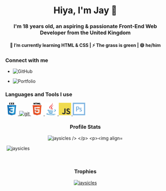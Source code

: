 <h1 align="center">Hiya, I'm Jay 👋</h1>
<h3 align="center">I'm 18 years old, an aspiring & passionate Front-End Web Developer from the United Kingdom</h3>


<h4 align="center">🌱 I’m currently learning HTML & CSS | ⚡ The grass is green | 😄 he/him</h4>


<h3 align="left">Connect with me</h3>

- ![GitHub](https://github.com/Jaysicles)

- ![Portfolio](https://jaysicles.github.io/responsive-website/)  
</p>

<h3 align="left">Languages and Tools I use</h3>
<p align="left"> <a href="https://www.w3schools.com/css/" target="_blank" rel="noreferrer"> <img src="https://raw.githubusercontent.com/devicons/devicon/master/icons/css3/css3-original-wordmark.svg" alt="css3" width="40" height="40"/> </a> <a href="https://git-scm.com/" target="_blank" rel="noreferrer"> <img src="https://www.vectorlogo.zone/logos/git-scm/git-scm-icon.svg" alt="git" width="40" height="40"/> </a> <a href="https://www.w3.org/html/" target="_blank" rel="noreferrer"> <img src="https://raw.githubusercontent.com/devicons/devicon/master/icons/html5/html5-original-wordmark.svg" alt="html5" width="40" height="40"/> </a> <a href="https://www.java.com" target="_blank" rel="noreferrer"> <img src="https://raw.githubusercontent.com/devicons/devicon/master/icons/java/java-original.svg" alt="java" width="40" height="40"/> </a> <a href="https://developer.mozilla.org/en-US/docs/Web/JavaScript" target="_blank" rel="noreferrer"> <img src="https://raw.githubusercontent.com/devicons/devicon/master/icons/javascript/javascript-original.svg" alt="javascript" width="40" height="40"/> </a> <a href="https://www.photoshop.com/en" target="_blank" rel="noreferrer"> <img src="https://raw.githubusercontent.com/devicons/devicon/master/icons/photoshop/photoshop-line.svg" alt="photoshop" width="40" height="40"/> </a> </p>


<h3 align="center">Profile Stats</h3>

<p align="center"> <img src="https://komarev.com/ghpvc/?username=jaysicles&label=Profile%20views&color=0e75b6&style=flat" alt="jaysicles /> </p>

<p><img align="right" src="https://github-readme-stats.vercel.app/api/top-langs?username=jaysicles&show_icons=true&locale=en&layout=compact" alt="jaysicles" /></p> 

<p>&nbsp;<img align="center" src="https://github-readme-stats.vercel.app/api?username=jaysicles&show_icons=true&locale=en" alt="jaysicles" /></p>
<br>
<h3 align="center">Trophies</h3>

<p align="center> <img src="https://komarev.com/ghpvc/?username=jaysicles&label=Profile%20views&color=0e75b6&style=flat" alt="jaysicles" /> </p>

<p align="center"> <a href="https://github.com/ryo-ma/github-profile-trophy"><img src="https://github-profile-trophy.vercel.app/?username=jaysicles" alt="jaysicles" /></a> </p>
